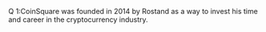 Q 1:CoinSquare was founded in 2014 by Rostand as a way to invest his time and career in the cryptocurrency industry.
